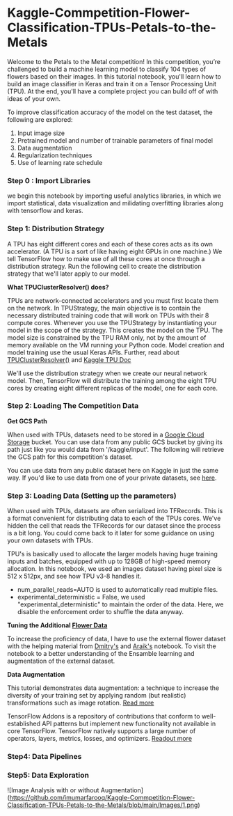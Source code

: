 # Kaggle-Commpetition-Flower-Classification-TPUs-Petals-to-the-Metals
Welcome to the Petals to the Metal competition! In this competition, you’re challenged to build a machine learning model to classify 104 types of flowers based on their images. In this tutorial notebook, you'll learn how to build an image classifier in Keras and train it on a Tensor Processing Unit (TPU). At the end, you'll have a complete project you can build off of with ideas of your own.

To improve classification accuracy of the model on the test dataset, the following are explored:

1. Input image size
2. Pretrained model and number of trainable parameters of final model
3. Data augmentation
4. Regularization techniques
5. Use of learning rate schedule

### Step 0 : Import Libraries

we begin this notebook by importing useful analytics libraries, in which we import statistical, data visualization and milidating overfitting libraries along with tensorflow and keras.

### Step 1: Distribution Strategy

A TPU has eight different cores and each of these cores acts as its own accelerator. (A TPU is a sort of like having eight GPUs in one machine.) We tell TensorFlow how to make use of all these cores at once through a distribution strategy. Run the following cell to create the distribution strategy that we'll later apply to our model.

<b> What TPUClusterResolver() does? </b>

TPUs are network-connected accelerators and you must first locate them on the network. In TPUStrategy, the main objective is to contain the necessary distributed training code that will work on TPUs with their 8 compute cores. Whenever you use the TPUStrategy by instantiating your model in the scope of the strategy. This creates the model on the TPU. The model size is constrained by the TPU RAM only, not by the amount of memory available on the VM running your Python code. Model creation and model training use the usual Keras APIs. Further, read about [TPUClusterResolver()](https://www.tensorflow.org/api_docs/python/tf/distribute/cluster_resolver/ClusterResolver) and [Kaggle TPU Doc](https://www.kaggle.com/docs/tpu)

We'll use the distribution strategy when we create our neural network model. Then, TensorFlow will distribute the training among the eight TPU cores by creating eight different replicas of the model, one for each core.

### Step 2: Loading The Competition Data

<b> Get GCS Path </b>

When used with TPUs, datasets need to be stored in a [Google Cloud Storage](https://cloud.google.com/storage/) bucket. You can use data from any public GCS bucket by giving its path just like you would data from '/kaggle/input'. The following will retrieve the GCS path for this competition's dataset.

You can use data from any public dataset here on Kaggle in just the same way. If you'd like to use data from one of your private datasets, see [here](https://www.kaggle.com/docs/tpu#tpu3pt5).

### Step 3: Loading Data (Setting up the parameters)

When used with TPUs, datasets are often serialized into TFRecords. This is a format convenient for distributing data to each of the TPUs cores. We've hidden the cell that reads the TFRecords for our dataset since the process is a bit long. You could come back to it later for some guidance on using your own datasets with TPUs.

TPU's is basically used to allocate the larger models having huge training inputs and batches, equipped with up to 128GB of high-speed memory allocation. In this notebook, we used an images dataset having pixel size is 512 x 512px, and see how TPU v3-8 handles it.

* num_parallel_reads=AUTO is used to automatically read multiple files.
* experimental_deterministic = False, we used "experimental_deterministic" to maintain the order of the data. Here, we disable the enforcement order to shuffle the data anyway.

<b> Tuning the Additional [Flower Data](https://www.kaggle.com/kirillblinov/tf-flower-photo-tfrec) </b>

To increase the proficiency of data, I have to use the external flower dataset with the helping material from [Dmitry's](https://www.kaggle.com/dmitrynokhrin/densenet201-aug-additional-data) and [Araik's](https://www.kaggle.com/atamazian/fc-ensemble-external-data-effnet-densenet) notebook. To visit the notebook to a better understanding of the Ensamble learning and augmentation of the external dataset.

<b> Data Augmentation </b>

This tutorial demonstrates data augmentation: a technique to increase the diversity of your training set by applying random (but realistic) transformations such as image rotation. [Read more](https://www.tensorflow.org/tutorials/images/data_augmentation)

TensorFlow Addons is a repository of contributions that conform to well-established API patterns but implement new functionality not available in core TensorFlow. TensorFlow natively supports a large number of operators, layers, metrics, losses, and optimizers. [Readout more](https://github.com/tensorflow/addons)

### Step4: Data Pipelines
### Step5: Data Exploration

![Image Analysis with or without Augmentation]
(https://github.com/imumarfarooq/Kaggle-Commpetition-Flower-Classification-TPUs-Petals-to-the-Metals/blob/main/Images/1.png)





